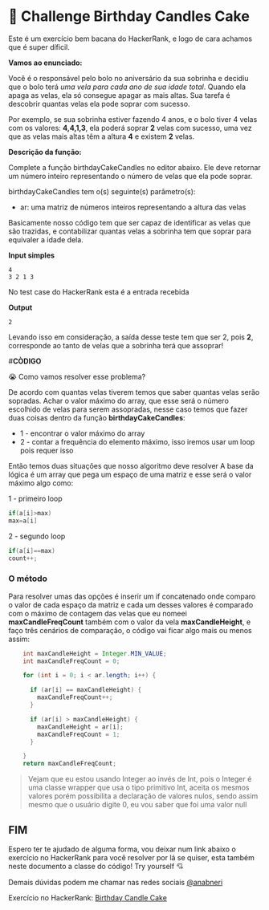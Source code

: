 # :cake: Challenge Birthday Candles Cake

Este é um exercício bem bacana do HackerRank, e logo de cara achamos que é super díficil.

**Vamos ao enunciado:**

Você é o responsável pelo bolo no aniversário da sua sobrinha e decidiu que o bolo terá _uma vela para cada ano de sua idade total_. Quando ela apaga as velas, ela só consegue apagar as mais altas. Sua tarefa é descobrir quantas velas ela pode soprar com sucesso.

Por exemplo, se sua sobrinha estiver fazendo 4 anos, e o bolo tiver 4 velas com os valores: **4,4,1,3**, ela poderá soprar **2** velas com sucesso, uma vez que as velas mais altas têm a altura **4** e existem **2** velas.

**Descrição da função:**

Complete a função birthdayCakeCandles no editor abaixo. Ele deve retornar um número inteiro representando o número de velas que ela pode soprar.

birthdayCakeCandles tem o(s) seguinte(s) parâmetro(s):

- ar: uma matriz de números inteiros representando a altura das velas

Basicamente nosso código tem que ser capaz de identificar as velas que são trazidas, e contabilizar quantas velas a sobrinha tem que soprar para equivaler a idade dela.

**Input simples**

```
4
3 2 1 3
```

No test case do HackerRank esta é a entrada recebida

**Output**

```
2
```

Levando isso em consideração, a saída desse teste tem que ser 2, pois **2**, corresponde ao tanto de velas que a sobrinha terá que assoprar!

#**CÒDIGO**

:sob: Como vamos resolver esse problema?

De acordo com quantas velas tiverem temos que saber quantas velas serão sopradas.
Achar o valor máximo do array, que esse será o número escolhido de velas para serem assopradas, nesse caso temos que fazer duas coisas dentro da função **birthdayCakeCandles**:

- 1 - encontrar o valor máximo do array
- 2 - contar a frequência do elemento máximo, isso iremos usar um loop pois requer isso

Então temos duas situações que nosso algoritmo deve resolver
A base da lógica é um array que pega um espaço de uma matriz e esse será o valor máximo algo como:

1 - primeiro loop

```java
if(a[i]>max)
max=a[i]
```

2 - segundo loop

```java
if(a[i]==max)
count++;
```

### O método

Para resolver umas das opções é inserir um if concatenado onde comparo o valor de cada espaço da matriz e cada um desses valores é comparado com o máximo de contagem das velas que eu nomeei **maxCandleFreqCount** também com o valor da vela **maxCandleHeight**, e faço três cenários de comparação, o código vai ficar algo mais ou menos assim:

```java
    int maxCandleHeight = Integer.MIN_VALUE;
    int maxCandleFreqCount = 0;

    for (int i = 0; i < ar.length; i++) {

      if (ar[i] == maxCandleHeight) {
        maxCandleFreqCount++;
      }

      if (ar[i] > maxCandleHeight) {
        maxCandleHeight = ar[i];
        maxCandleFreqCount = 1;
      }

    }
    return maxCandleFreqCount;
```

> Vejam que eu estou usando Integer ao invés de Int, pois o Integer é uma classe wrapper que usa o tipo primitivo Int, aceita os mesmos valores porém possibilita a declaração de valores nulos, sendo assim mesmo que o usuário digite 0, eu vou saber que foi uma valor null

## FIM

Espero ter te ajudado de alguma forma, vou deixar num link abaixo o exercício no HackerRank para você resolver por lá se quiser, esta também neste documento a classe do código! Try yourself :cupid:

Demais dúvidas podem me chamar nas redes sociais [@anabneri](https://twitter.com/anabneri)

Exercício no HackerRank: [Birthday Candle Cake](https://www.hackerrank.com/challenges/birthday-cake-candles/problem)

